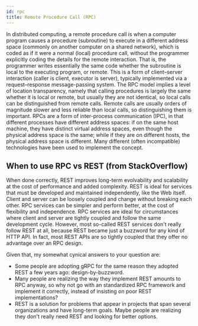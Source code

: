 ```yaml
---
id: rpc
title: Remote Procedure Call (RPC)
---
```


In distributed computing, a remote procedure call is when a computer program causes a procedure (subroutine) to execute in a different address space (commonly on another computer on a shared network), which is coded as if it were a normal (local) procedure call, without the programmer explicitly coding the details for the remote interaction.
That is, the programmer writes essentially the same code whether the subroutine is local to the executing program, or remote. This is a form of client–server interaction (caller is client, executor is server), typically implemented via a request–response message-passing system.
The RPC model implies a level of location transparency, namely that calling procedures is largely the same whether it is local or remote, but usually they are not identical, so local calls can be distinguished from remote calls. Remote calls are usually orders of magnitude slower and less reliable than local calls, so distinguishing them is important.
RPCs are a form of inter-process communication (IPC), in that different processes have different address spaces: if on the same host machine, they have distinct virtual address spaces, even though the physical address space is the same; while if they are on different hosts, the physical address space is different. Many different (often incompatible) technologies have been used to implement the concept.

## When to use RPC vs REST (from StackOverflow)

When done correctly, REST improves long-term evolvability and scalability at the cost of performance and added complexity. REST is ideal for services that must be developed and maintained independently, like the Web itself. Client and server can be loosely coupled and change without breaking each other.
RPC services can be simpler and perform better, at the cost of flexibility and independence. RPC services are ideal for circumstances where client and server are tightly coupled and follow the same development cycle.
However, most so-called REST services don't really follow REST at all, because REST became just a buzzword for any kind of HTTP API. In fact, most REST APIs are so tightly coupled that they offer no advantage over an RPC design.

Given that, my somewhat cynical answers to your question are:

- Some people are adopting gRPC for the same reason they adopted REST a few years ago: design-by-buzzword.
- Many people are realizing the way they implement REST amounts to RPC anyway, so why not go with an standardized RPC framework and implement it correctly, instead of insisting on poor REST implementations?
- REST is a solution for problems that appear in projects that span several organizations and have long-term goals. Maybe people are realizing they don't really need REST and looking for better options.
